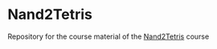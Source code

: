 # Nand2Tetris

Repository for the course material of the [Nand2Tetris](https://www.nand2tetris.org/) course
